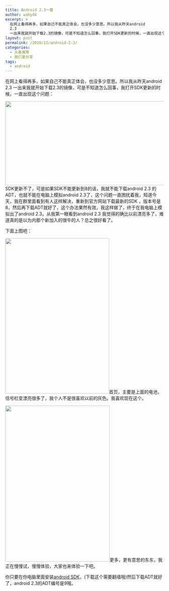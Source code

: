 ```yaml
---
title: Android 2.3一瞥
author: wahyd4
excerpt: >
  在网上看得再多，如果自己不能真正体会，也没多少意思。所以我从昨天android
  2.3
  一出来我就开始下载2.3的镜像，可是不知道怎么回事，我打开SDK更新的时候，一直出现这个问题：
layout: post
permalink: /2010/12/android-2-3/
categories:
  - 头条推荐
  - 我们爱分享
tags:
  - android
---
```

在网上看得再多，如果自己不能真正体会，也没多少意思。所以我从昨天android 2.3 一出来我就开始下载2.3的镜像，可是不知道怎么回事，我打开SDK更新的时候，一直出现这个问题：

[<img class="aligncenter size-full wp-image-1054" title="12-8-3_conew1" src="/images/2010/12/12-8-3_conew1.gif" alt="" width="528" height="266" />][1]SDK更新不了，可是如果SDK不能更新到8的话，我就不能下载android 2.3 的ADT，也就不能在电脑上模拟android 2.3了，这个问题一直困扰着我，知道今天，我在群里面看到有人这样解决，重新到官方网站下载最新的SDK ，版本号是8，然后再下载ADT就好了，这个办法果然有效，我这样做了，终于在我电脑上模拟出了android 2.3。从我第一眼看到android 2.3 我觉得的确比以前漂亮多了，难道真的是以为内那个新加入的很牛的人？总之很好看了。

下面上图吧：

[<img class="aligncenter size-full wp-image-1055" title="12-8-1" src="/images/2010/12/12-8-1.jpg" alt="" width="330" height="492" />][2]首页，主要是上面的电池，信号栏变漂亮很多了，我个人不是很喜欢以前的灰色。我喜欢现在这个。

[<img class="aligncenter size-full wp-image-1056" title="12-8-2" src="/images/2010/12/12-8-2.jpg" alt="" width="332" height="494" />][3]更多，更有意思的东东，我正在慢慢试，慢慢体验，大家也来体验一下吧。

你只要在你电脑里面安装<a href="developer.android.com/sdk/" target="_blank">android SDK</a>，(下载这个需要翻墙哦)然后下载ADT就好了，android 2.3的ADT编号是9哦。

 [1]: /images/2010/12/12-8-3_conew1.gif
 [2]: /images/2010/12/12-8-1.jpg
 [3]: /images/2010/12/12-8-2.jpg
